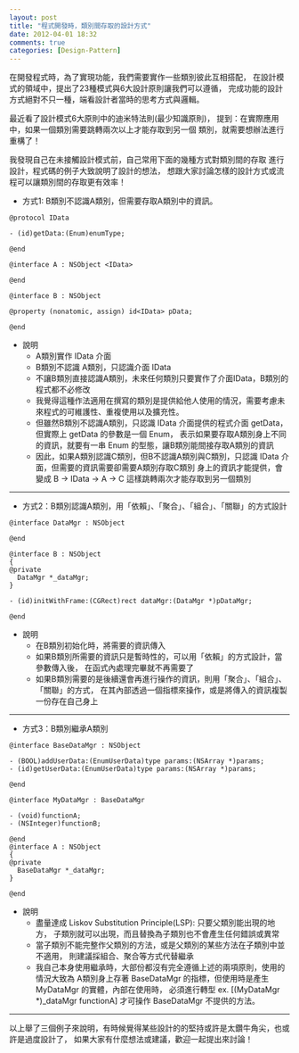 ```yaml
---
layout: post
title: "程式開發時，類別間存取的設計方式"
date: 2012-04-01 18:32
comments: true
categories: [Design-Pattern]
---
```

在開發程式時，為了實現功能，我們需要實作一些類別彼此互相搭配，
在設計模式的領域中，提出了23種模式與6大設計原則讓我們可以遵循，
完成功能的設計方式絕對不只一種，端看設計者當時的思考方式與邏輯。

最近看了設計模式6大原則中的迪米特法則(最少知識原則)，
提到：在實際應用中，如果一個類別需要跳轉兩次以上才能存取到另一個
類別，就需要想辦法進行重構了！

我發現自己在未接觸設計模式前，自己常用下面的幾種方式對類別間的存取
進行設計，程式碼的例子大致說明了設計的想法，
想跟大家討論怎樣的設計方式或流程可以讓類別間的存取更有效率！

* 方式1: B類別不認識A類別，但需要存取A類別中的資訊。

```objc
@protocol IData

- (id)getData:(Enum)enumType;

@end

@interface A : NSObject <IData>

@end

@interface B : NSObject

@property (nonatomic, assign) id<IData> pData;

@end
```
- 說明
    - A類別實作 IData 介面
    - B類別不認識 A類別，只認識介面 IData
    - 不讓B類別直接認識A類別，未來任何類別只要實作了介面IData，B類別的程式都不必修改
    - 我覺得這種作法適用在撰寫的類別是提供給他人使用的情況，需要考慮未來程式的可維護性、重複使用以及擴充性。
    - 但雖然B類別不認識A類別，只認識 IData 介面提供的程式介面 getData，但實際上 getData 的參數是一個 Enum，
    表示如果要存取A類別身上不同的資訊，就要有一串 Enum 的型態，讓B類別能間接存取A類別的資訊
    - 因此，如果A類別認識C類別，但B不認識A類別與C類別，只認識 IData 介面，但需要的資訊需要卻需要A類別存取C類別
    身上的資訊才能提供，會變成 B -> IData -> A -> C 這樣跳轉兩次才能存取到另一個類別
---
* 方式2：B類別認識A類別，用「依賴」、「聚合」、「組合」、「關聯」的方式設計
```objc
@interface DataMgr : NSObject

@end

@interface B : NSObject
{
@private
  DataMgr *_dataMgr;
}

- (id)initWithFrame:(CGRect)rect dataMgr:(DataMgr *)pDataMgr;

@end
```
* 說明
    * 在B類別初始化時，將需要的資訊傳入
    * 如果B類別所需要的資訊只是暫時性的，可以用「依賴」的方式設計，當參數傳入後，
    在函式內處理完畢就不再需要了
    * 如果B類別需要的是後續還會再進行操作的資訊，則用「聚合」、「組合」、「關聯」的方式，
    在其內部透過一個指標來操作，或是將傳入的資訊複製一份存在自己身上
---
* 方式3：B類別繼承A類別
```objc
@interface BaseDataMgr : NSObject

- (BOOL)addUserData:(EnumUserData)type params:(NSArray *)params;
- (id)getUserData:(EnumUserData)type params:(NSArray *)params;

@end

@interface MyDataMgr : BaseDataMgr

- (void)functionA;
- (NSInteger)functionB;

@end
@interface A : NSObject
{
@private
  BaseDataMgr *_dataMgr;
}

@end
```
* 說明
    * 盡量達成 Liskov Substitution Principle(LSP): 只要父類別能出現的地方，
    子類別就可以出現，而且替換為子類別也不會產生任何錯誤或異常
    * 當子類別不能完整作父類別的方法，或是父類別的某些方法在子類別中並不適用，
    則建議採組合、聚合等方式代替繼承
    * 我自己本身使用繼承時，大部份都沒有完全遵循上述的兩項原則，使用的情況大致為
    A類別身上存著 BaseDataMgr 的指標，但使用時是產生 MyDataMgr 的實體，內部在使用時，
    必須進行轉型 ex. [(MyDataMgr *)_dataMgr functionA] 才可操作 BaseDataMgr 不提供的方法。
---
以上舉了三個例子來說明，有時候覺得某些設計的的堅持或許是太鑽牛角尖，也或許是過度設計了，
如果大家有什麼想法或建議，歡迎一起提出來討論！

